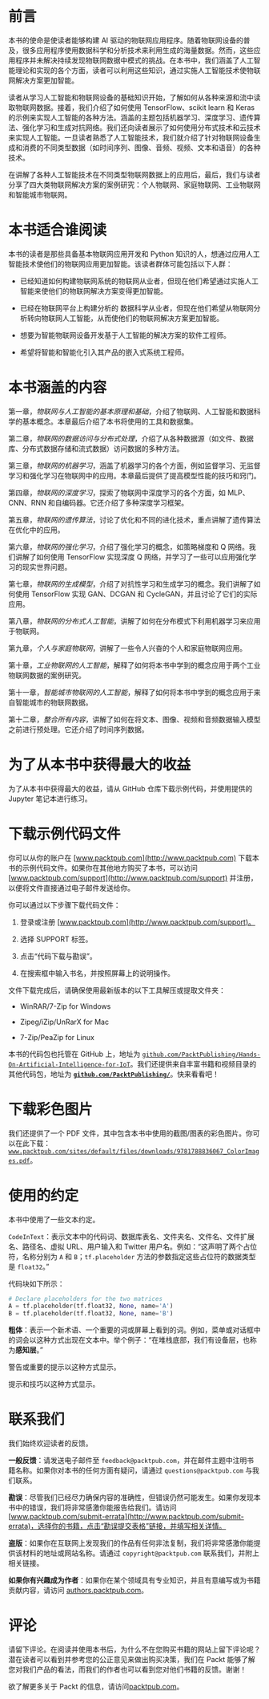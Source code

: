 # 前言

本书的使命是使读者能够构建 AI 驱动的物联网应用程序。随着物联网设备的普及，很多应用程序使用数据科学和分析技术来利用生成的海量数据。然而，这些应用程序并未解决持续发现物联网数据中模式的挑战。在本书中，我们涵盖了人工智能理论和实现的各个方面，读者可以利用这些知识，通过实施人工智能技术使物联网解决方案更加智能。

读者从学习人工智能和物联网设备的基础知识开始，了解如何从各种来源和流中读取物联网数据。接着，我们介绍了如何使用 TensorFlow、scikit learn 和 Keras 的示例来实现人工智能的各种方法。涵盖的主题包括机器学习、深度学习、遗传算法、强化学习和生成对抗网络。我们还向读者展示了如何使用分布式技术和云技术来实现人工智能。一旦读者熟悉了人工智能技术，我们就介绍了针对物联网设备生成和消费的不同类型数据（如时间序列、图像、音频、视频、文本和语音）的各种技术。

在讲解了各种人工智能技术在不同类型物联网数据上的应用后，最后，我们与读者分享了四大类物联网解决方案的案例研究：个人物联网、家庭物联网、工业物联网和智能城市物联网。

# 本书适合谁阅读

本书的读者是那些具备基本物联网应用开发和 Python 知识的人，想通过应用人工智能技术使他们的物联网应用更加智能。该读者群体可能包括以下人群：

+   已经知道如何构建物联网系统的物联网从业者，但现在他们希望通过实施人工智能来使他们的物联网解决方案变得更加智能。

+   已经在物联网平台上构建分析的 数据科学从业者，但现在他们希望从物联网分析转向物联网人工智能，从而使他们的物联网解决方案更加智能。

+   想要为智能物联网设备开发基于人工智能的解决方案的软件工程师。

+   希望将智能和智能化引入其产品的嵌入式系统工程师。

# 本书涵盖的内容

第一章，*物联网与人工智能的基本原理和基础*，介绍了物联网、人工智能和数据科学的基本概念。本章最后介绍了本书将使用的工具和数据集。

第二章，*物联网的数据访问与分布式处理*，介绍了从各种数据源（如文件、数据库、分布式数据存储和流式数据）访问数据的多种方法。

第三章，*物联网的机器学习*，涵盖了机器学习的各个方面，例如监督学习、无监督学习和强化学习在物联网中的应用。本章最后提供了提高模型性能的技巧和窍门。

第四章，*物联网的深度学习*，探索了物联网中深度学习的各个方面，如 MLP、CNN、RNN 和自编码器。它还介绍了多种深度学习框架。

第五章，*物联网的遗传算法*，讨论了优化和不同的进化技术，重点讲解了遗传算法在优化中的应用。

第六章，*物联网的强化学习*，介绍了强化学习的概念，如策略梯度和 Q 网络。我们讲解了如何使用 TensorFlow 实现深度 Q 网络，并学习了一些可以应用强化学习的现实世界问题。

第七章，*物联网的生成模型*，介绍了对抗性学习和生成学习的概念。我们讲解了如何使用 TensorFlow 实现 GAN、DCGAN 和 CycleGAN，并且讨论了它们的实际应用。

第八章，*物联网的分布式人工智能*，讲解了如何在分布模式下利用机器学习来应用于物联网。

第九章，*个人与家庭物联网*，讲解了一些令人兴奋的个人和家庭物联网应用。

第十章，*工业物联网的人工智能*，解释了如何将本书中学到的概念应用于两个工业物联网数据的案例研究。

第十一章，*智能城市物联网的人工智能*，解释了如何将本书中学到的概念应用于来自智能城市的物联网数据。

第十二章，*整合所有内容*，讲解了如何在将文本、图像、视频和音频数据输入模型之前进行预处理。它还介绍了时间序列数据。

# 为了从本书中获得最大的收益

为了从本书中获得最大的收益，请从 GitHub 仓库下载示例代码，并使用提供的 Jupyter 笔记本进行练习。

# 下载示例代码文件

你可以从你的账户在 [www.packtpub.com](http://www.packtpub.com) 下载本书的示例代码文件。如果你在其他地方购买了本书，可以访问 [www.packtpub.com/support](http://www.packtpub.com/support) 并注册，以便将文件直接通过电子邮件发送给你。

你可以通过以下步骤下载代码文件：

1.  登录或注册 [www.packtpub.com](http://www.packtpub.com/support)。

1.  选择 SUPPORT 标签。

1.  点击“代码下载与勘误”。

1.  在搜索框中输入书名，并按照屏幕上的说明操作。

文件下载完成后，请确保使用最新版本的以下工具解压或提取文件夹：

+   WinRAR/7-Zip for Windows

+   Zipeg/iZip/UnRarX for Mac

+   7-Zip/PeaZip for Linux

本书的代码包也托管在 GitHub 上，地址为 [`github.com/PacktPublishing/Hands-On-Artificial-Intelligence-for-IoT`](https://github.com/PacktPublishing/Hands-On-Artificial-Intelligence-for-IoT)。我们还提供来自丰富书籍和视频目录的其他代码包，地址为 **[`github.com/PacktPublishing/`](https://github.com/PacktPublishing/)**。快来看看吧！

# 下载彩色图片

我们还提供了一个 PDF 文件，其中包含本书中使用的截图/图表的彩色图片。你可以在此下载：[`www.packtpub.com/sites/default/files/downloads/9781788836067_ColorImages.pdf`](http://www.packtpub.com/sites/default/files/downloads/9781788836067_ColorImages.pdf)。

# 使用的约定

本书中使用了一些文本约定。

`CodeInText`：表示文本中的代码词、数据库表名、文件夹名、文件名、文件扩展名、路径名、虚拟 URL、用户输入和 Twitter 用户名。例如：“这声明了两个占位符，名称分别为 `A` 和 `B`；`tf.placeholder` 方法的参数指定这些占位符的数据类型是 `float32`。”

代码块如下所示：

```py
# Declare placeholders for the two matrices 
A = tf.placeholder(tf.float32, None, name='A')
B = tf.placeholder(tf.float32, None, name='B')
```

**粗体**：表示一个新术语、一个重要的词或屏幕上看到的词。例如，菜单或对话框中的词会以这种方式出现在文本中。举个例子：“在堆栈底部，我们有设备层，也称为**感知层**。”

警告或重要的提示以这种方式显示。

提示和技巧以这种方式显示。

# 联系我们

我们始终欢迎读者的反馈。

**一般反馈**：请发送电子邮件至 `feedback@packtpub.com`，并在邮件主题中注明书籍名称。如果你对本书的任何方面有疑问，请通过 `questions@packtpub.com` 与我们联系。

**勘误**：尽管我们已经尽力确保内容的准确性，但错误仍然可能发生。如果你发现本书中的错误，我们将非常感激你能报告给我们。请访问 [www.packtpub.com/submit-errata](http://www.packtpub.com/submit-errata)，选择你的书籍，点击“勘误提交表格”链接，并填写相关详情。

**盗版**：如果你在互联网上发现我们的作品有任何非法复制，我们将非常感激你能提供该材料的地址或网站名称。请通过 `copyright@packtpub.com` 联系我们，并附上相关链接。

**如果你有兴趣成为作者**：如果你在某个领域具有专业知识，并且有意编写或为书籍贡献内容，请访问 [authors.packtpub.com](http://authors.packtpub.com/)。

# 评论

请留下评论。在阅读并使用本书后，为什么不在您购买书籍的网站上留下评论呢？潜在读者可以看到并参考您的公正意见来做出购买决策，我们在 Packt 能够了解您对我们产品的看法，而我们的作者也可以看到您对他们书籍的反馈。谢谢！

欲了解更多关于 Packt 的信息，请访问[packtpub.com](https://www.packtpub.com/)。
